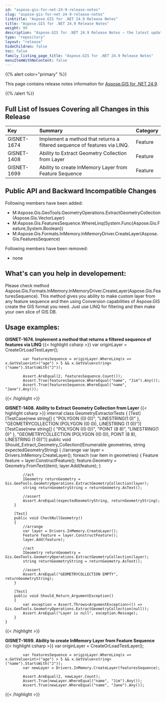 ```yaml
---
id: "aspose-gis-for-net-24-9-release-notes"
slug: "aspose-gis-for-net-24-9-release-notes"
linktitle: "Aspose.GIS for .NET 24.9 Release Notes"
title: "Aspose.GIS for .NET 24.9 Release Notes"
weight: 90
description: "Aspose.GIS for .NET 24.9 Release Notes – the latest updates and fixes."
type: "repository"
layout: "release"
hideChildren: false
toc: false
family_listing_page_title: "Aspose.GIS for .NET 24.9 Release Notes"
menuItemWithNoContent: false
---
```


{{% alert color="primary" %}}

This page contains release notes information for [Aspose.GIS for .NET 24.9](https://www.nuget.org/packages/Aspose.GIS/24.9.0).

{{% /alert %}}

## **Full List of Issues Covering all Changes in this Release**

|**Key**    |**Summary**                                                                                           |**Category**|
|:--------- |:-----------------------------------------------------------------------------------------------------|:-----------|
|GISNET-1674|Implement a method that returns a filtered sequence of features via LINQ.                             |Feature     |
|GISNET-1408|Ability to Extract Geometry Collection from Layer                                                     |Feature     |
|GISNET-1699|Ability to create InMemory Layer from Feature Sequence                                                |Feature     |

## **Public API and Backward Incompatible Changes**
Following members have been added:

- M:Aspose.Gis.GeoTools.GeometryOperations.ExtractGeometryCollection(Aspose.Gis.VectorLayer)
- M:Aspose.Gis.FeaturesSequence.WhereLinq(System.Func{Aspose.Gis.Feature,System.Boolean})
- M:Aspose.Gis.Formats.InMemory.InMemoryDriver.CreateLayer(Aspose.Gis.FeaturesSequence)


Following members have been removed:
- none


## **What's can you help in developement:**

Please check method Aspose.Gis.Formats.InMemory.InMemoryDriver.CreateLayer(Aspose.Gis.FeaturesSequence).
This method gives you ability to make custom layer from any feature sequence and then using Conversion capabilities of Aspose.GIS create the GIS format you need. Just use LINQ for filtering and then make your own slice of GIS DB.

## **Usage examples:**


**GISNET-1674. Implement a method that returns a filtered sequence of features via LINQ**
{{< highlight csharp >}}
            var originLayer = CreateOrLoadTestLayer();

            var featuresSequence = originLayer.WhereLinq(x => x.GetValue<int>("age") > 5 && x.GetValue<string>("name").StartsWith("J"));

            Assert.AreEqual(2, featuresSequence.Count());
            Assert.True(featuresSequence.WhereEqual("name", "Jim").Any());
            Assert.True(featuresSequence.WhereEqual("name", "Jane").Any());
{{< /highlight >}}

**GISNET-1408. Ability to Extract Geometry Collection from Layer**
{{< highlight csharp >}}    internal class GeometryExtractorTests
    {
        [Test]
        [TestCase(new string[] { "POLYGON ((0 0))", "LINESTRING(1 0)" }, "GEOMETRYCOLLECTION (POLYGON ((0 0)), LINESTRING (1 0))")]
        [TestCase(new string[] { "POLYGON ((0 0))", "POINT (8 8)", "LINESTRING(1 0)" }, "GEOMETRYCOLLECTION (POLYGON ((0 0)), POINT (8 8), LINESTRING (1 0))")]
        public void Should_Extract_Geometry_Collection(IEnumerable<string> geometries, string expectedGeometryString)
        {
            //arrange
            var layer = Drivers.InMemory.CreateLayer();
            foreach (var item in geometries)
            {
                Feature feature = layer.ConstructFeature();
                feature.Geometry = Geometry.FromText(item);
                layer.Add(feature);
            }

            //act
            IGeometry returnGeometry = Gis.GeoTools.GeometryOperations.ExtractGeometryCollection(layer);
            string returnGeometryString = returnGeometry.AsText();

            //assert
            Assert.AreEqual(expectedGeometryString, returnGeometryString);
        }

        [Test]
        public void CheckNullGeometry()
        {
            //arrange
            var layer = Drivers.InMemory.CreateLayer();
            Feature feature = layer.ConstructFeature();
            layer.Add(feature);

            //act
            IGeometry returnGeometry = Gis.GeoTools.GeometryOperations.ExtractGeometryCollection(layer);
            string returnGeometryString = returnGeometry.AsText();

            //assert
            Assert.AreEqual("GEOMETRYCOLLECTION EMPTY", returnGeometryString);
        }

        [Test]
        public void Should_Return_ArgumentException()
        {
            var exception = Assert.Throws<ArgumentException>(() => Gis.GeoTools.GeometryOperations.ExtractGeometryCollection(null));
            Assert.AreEqual("Layer is null", exception.Message);
        }
    }

{{< /highlight >}}

**GISNET-1699. Ability to create InMemory Layer from Feature Sequence**
{{< highlight csharp >}}
            var originLayer = CreateOrLoadTestLayer();

            var featuresSequence = originLayer.WhereLinq(x => x.GetValue<int>("age") > 5 && x.GetValue<string>("name").StartsWith("J"));
            var newLayer = Drivers.InMemory.CreateLayer(featuresSequence);

            Assert.AreEqual(2, newLayer.Count);
            Assert.True(newLayer.WhereEqual("name", "Jim").Any());
            Assert.True(newLayer.WhereEqual("name", "Jane").Any());
{{< /highlight >}}

